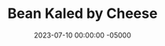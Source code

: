 ---
layout: post
title:  "Bean Kaled by Cheese"
date:   2023-07-10 00:00:00 -05000
categories: 
- Recipes
- Meatless
permalink: /recipes/kale
image: /assets/Food/Meatless/Kale/kale.jpg
ing: kale-ing
facts: kale-facts
Prep: 10
Rest: 
Cook: 10
Source1: 
Source2: 
tags: 
- pinto beans
- kale
- spinach
- collard greens
- shredded cheese
- cheddar
- bbq sauce
- barbeque sauce
- chopped
Description: This vegetarian Mexican inspired dish mixes together sauteed kale, pinto beans, <a href="bbq-sauce">Unsweetened BBQ Sauce</a>, and is topped with shredded cheese. This goes well with some meatloaf or taco meat as well
Instructions: 
- Chop up veggies. Add vegetables, garlic, and oil to a skillet over medium heat. Cook until onions are translucent.<br><br>

- Add the seasonings to the veggies<br><br>

- Add bbq sauce and beans to the skillet. Cook over medium heat for a few minutes. Top with shredded cheese
---